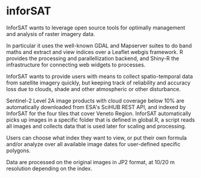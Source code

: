 # inforSAT

InforSAT wants to leverage open source tools for optimally management and analysis of raster imagery data.

In particular it uses the well-known GDAL and Mapserver suites to do band maths and extract and view indices over a Leaflet webgis framework. R provides the processing and parallellization backend, and Shiny-R the infrastructure for connecting web widgets to processes. 

InforSAT wants to provide users with means to collect spatio-temporal data from satellite imagery quickly, but keeping track of reliability and accuracy loss due to clouds, shade and other atmospheric or other disturbance. 

Sentinel-2 Level 2A image products with cloud coverage below 10% are automatically downloaded from ESA's SciHUB REST API, and indexed by InforSAT for the four tiles that cover Veneto Region. InforSAT automatically picks up images in a specific folder that is defined in global.R, a script reads all images and collects data that is used later for scaling and processing.

Users can choose what index they want to view, or put their own formula and/or analyze over all available image dates for user-defined specific polygons.


Data are processed on the original images in JP2 format, at 10/20 m resolution depending on the index.







